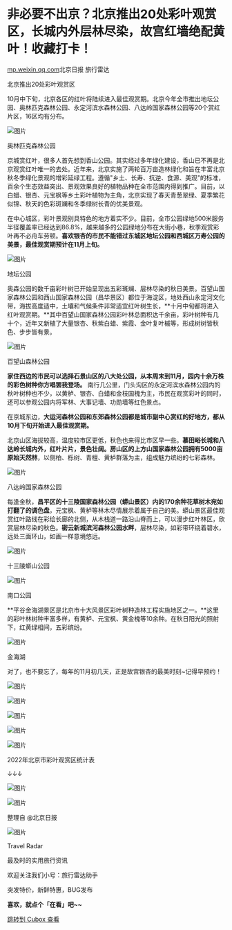 非必要不出京？北京推出20处彩叶观赏区，长城内外层林尽染，故宫红墙绝配黄叶！收藏打卡！
===========================================

[mp.weixin.qq.com](http://mp.weixin.qq.com/s?__biz=MzA3NDQzMjQxOA==&mid=2650521168&idx=4&sn=95e45d5d044cb51b07cac3c5449c63c4&chksm=8770f49db0077d8bf2d1204f251dbc9d9b2652f9e31529f1c5b2f77eac5ee80578c2a17a996d&mpshare=1&scene=1&srcid=1017OovBwbheNsELuU21tOiI&sharer_sharetime=1665968697046&sharer_shareid=c58007142b3c8dd4da3163f5c61d6b7b#rd)北京日报 旅行雷达


北京推出20处彩叶观赏区

10月中下旬，北京各区的红叶将陆续进入最佳观赏期。北京今年全市推出地坛公园、奥林匹克森林公园、永定河滨水森林公园、八达岭国家森林公园等20个赏红片区，16区均有分布。

![图片](https://image.cubox.pro/article/2022110215134317446/73348.jpg?imageMogr2/quality/90/ignore-error/1)

奥林匹克森林公园

京城赏红叶，很多人首先想到香山公园。其实经过多年绿化建设，香山已不再是北京观赏红叶唯一的去处。近年来，北京实施了两轮百万亩造林绿化和旨在丰富北京秋冬季绿化景观的增彩延绿工程。遵循"乡土、长寿、抗逆、食源、美观"的标准，百余个生态效益突出、景观效果良好的植物品种在全市范围内得到推广。目前，以白蜡、银杏、元宝枫等乡土彩叶植物为主角，北京实现了春天青葱翠绿、夏季繁花似锦、秋天的色彩斑斓和冬季绿树长青的优美景观。

在中心城区，彩叶景观别具特色的地方着实不少。目前，全市公园绿地500米服务半径覆盖率已经达到86.8%，越来越多的公园绿地分布在大街小巷，秋季观赏彩叶再不必舟车劳顿。**喜欢银杏的市民不能错过东城区地坛公园和西城区万寿公园的美景，最佳观赏期预计在11月上旬。**

![图片](https://image.cubox.pro/article/2022110215134339055/57197.jpg?imageMogr2/quality/90/ignore-error/1)

地坛公园

奥森公园的数千亩彩叶树已开始呈现出五彩斑斓、层林尽染的秋日美景。百望山国家森林公园和西山国家森林公园（昌华景区）都位于海淀区，地处西山永定河文化带，海拔高度适中，土壤和气候条件非常适宜红叶树生长，**十月中旬都将进入红叶观赏期。**其中百望山国家森林公园彩叶林总面积达千余亩，彩叶树种有几十个，近年又新植了大量银杏、秋紫白蜡、紫霞、金叶复叶槭等，形成树树皆秋色、步步皆有景。

![图片](https://image.cubox.pro/article/2022110215134337514/17442.jpg?imageMogr2/quality/90/ignore-error/1)

百望山森林公园

**家住西边的市民可以选择石景山区的八大处公园，从本周末到11月，园内十余万株的彩色树种你方唱罢我登场。** 南行几公里，门头沟区的永定河滨水森林公园内的秋叶树种也不少，以黄栌、银杏、白蜡和金枝国槐为主，市民在观赏彩叶的同时，还可以参观公园内将军林、大事记墙、功勋墙等红色景点。

在京城东边，**大运河森林公园和东郊森林公园都是城市副中心赏红的好地方，都从10月下旬开始进入最佳观赏期。**

北京山区海拔较高，温度较市区更低，秋色也来得比市区早一些。**慕田峪长城和八达岭长城内外，红叶片片，景色壮阔。房山区的上方山国家森林公园拥有5000亩原始天然林**，以侧柏、栎树、青檀、黄栌群落为主，组成魅力缤纷的七彩森林。

![图片](https://image.cubox.pro/article/2022110215134330133/77933.jpg?imageMogr2/quality/90/ignore-error/1)

八达岭国家森林公园

每逢金秋，**昌平区的十三陵国家森林公园（蟒山景区）内的170余种花草树木宛如打翻了的调色盘**，元宝枫、黄栌等林木尽情展示着属于自己的美。蟒山景区最佳观赏红叶路线在彩绘长廊的北侧，从木栈道一路沿山脊而上，可以漫步红叶林区，欣赏层林尽染的秋色。**密云新城滨河森林公园水畔**，层林尽染，如彩带环绕着碧水，远处三面环山，如画一样意境悠远。

![图片](https://image.cubox.pro/article/2022110215134323634/79120.jpg?imageMogr2/quality/90/ignore-error/1)

十三陵蟒山公园

![图片](https://image.cubox.pro/article/2022110215134322555/80784.jpg?imageMogr2/quality/90/ignore-error/1)

南口公园

**平谷金海湖景区是北京市十大风景区彩叶树种造林工程实施地区之一。**这里的彩叶林树种丰富多样，有黄栌、元宝枫、黄金槐等10余种。在秋日阳光的照射下，红黄绿相间，五彩缤纷。

![图片](https://image.cubox.pro/article/2022110215134377150/81702.jpg?imageMogr2/quality/90/ignore-error/1)

金海湖

对了，也不要忘了，每年的11月初几天，正是故宫银杏的最美时刻\~记得早预约！

![图片](https://image.cubox.pro/article/2022110215134337084/38748.jpg?imageMogr2/quality/90/ignore-error/1)

![图片](https://image.cubox.pro/article/2022110215134399554/82270.jpg?imageMogr2/quality/90/ignore-error/1)

![图片](https://image.cubox.pro/article/2022110215134341249/59455.jpg?imageMogr2/quality/90/ignore-error/1)

![图片](https://image.cubox.pro/article/2022110215134486252/31468.jpg?imageMogr2/quality/90/ignore-error/1)

![图片](https://image.cubox.pro/article/2022110215134374643/75317.jpg?imageMogr2/quality/90/ignore-error/1)

2022年北京市彩叶观赏区统计表

↓↓↓

![图片](https://image.cubox.pro/article/2022110215134347529/60126.jpg?imageMogr2/quality/90/ignore-error/1)

![图片](https://image.cubox.pro/article/2022110215134357488/30118.jpg?imageMogr2/quality/90/ignore-error/1)

整理自 @北京日报

![图片](https://image.cubox.pro/article/2022091613570836176/34119.jpg)  


Travel Radar   


最及时的实用旅行资讯

欢迎关注我们小号：旅行雷达助手

突发特价，新鲜特惠，BUG发布


**喜欢，就点个「在看」吧\~\~**

[跳转到 Cubox 查看](https://cubox.pro/my/card?id=6981490907950352221)
